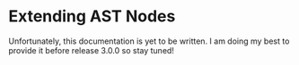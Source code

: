 # Extending AST Nodes

Unfortunately, this documentation is yet to be written. I am doing my best to provide it
before release 3.0.0 so stay tuned!
